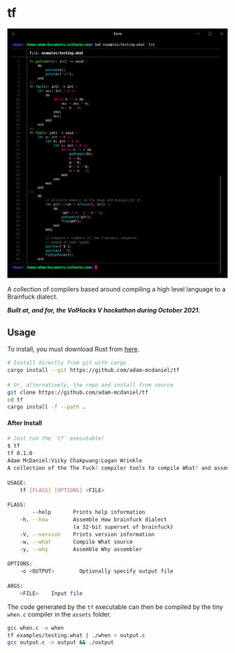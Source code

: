 # tf

![Example](./assets/testing.png)

A collection of compilers based around compiling a high level language to a Brainfuck dialect.

***Built at, and for, the VolHacks V hackathon during October 2021.***

## Usage

To install, you must download Rust from [here](https://www.rust-lang.org/).

```bash
# Install directly from git with cargo
cargo install --git https://github.com/adam-mcdaniel/tf

# Or, alternatively, the repo and install from source
git clone https://github.com/adam-mcdaniel/tf
cd tf
cargo install -f --path .
```

#### After Install

```bash
# Just run the `tf` executable!
$ tf
tf 0.1.0
Adam McDaniel:Vicky Chakpuang:Logan Wrinkle
A collection of the The Fuck? compiler tools to compile What? and assemble Why? and How?

USAGE:
    tf [FLAGS] [OPTIONS] <FILE>

FLAGS:
        --help       Prints help information
    -h, --how        Assemble How brainfuck dialect
                     (a 32-bit superset of brainfuck)
    -V, --version    Prints version information
    -w, --what       Compile What source
    -y, --why        Assemble Why assembler

OPTIONS:
    -o <OUTPUT>        Optionally specify output file

ARGS:
    <FILE>    Input file
```

The code generated by the `tf` executable can then be compiled by the tiny `when.c` compiler in the `assets` folder.

```bash
gcc when.c -o when
tf examples/testing.what | ./when > output.c
gcc output.c -o output && ./output
```
